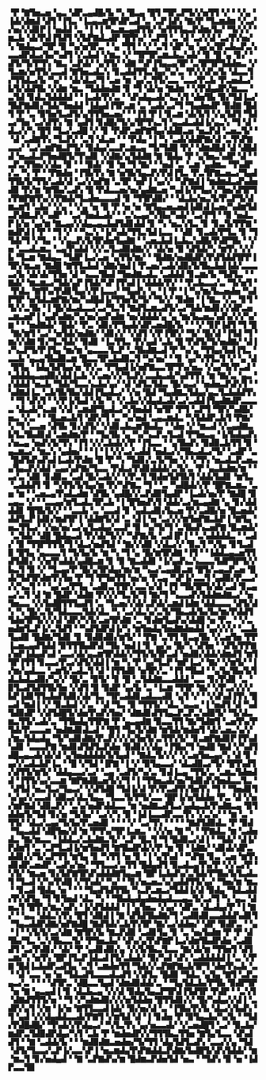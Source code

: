 ▝▛▝▇▜▅▃▅▝▄▃▝▟▛▃▄▟█▞▙▝▚▝█▃▄▝█▜▝▜▛▃▛▜▞▞▅▜▜▝▞▝▝▞▄▝▐▟▞▟▆▟▝▟▜▝▐▜▃▝▐▃▄▃▆▜▛▟▛▃▟▝▃▝▃▛▐▟▚▝▇▞▛▝▜▃▆▟▆▝▞▃▞▞▅▞▞▟▊▛▐▝▅▟▟▝▃▝▐▝▐▝▚▃▆▃▄▟▜▜▞▝▅▜▜▜▄▃▛▟▆▞▙▞▝▜▞▞▞▝▆▃▙▝▟▞▛▟▐▜▟▜▝▞▙▛▇▟▃▟▛▝█▜▚▞▝▃▛▜▝▃▝▟▝▃▞▞▟▝▃▞▛▞▅▞▚▝▇▟▄▃▞▜▛▝▉▝▚▞▅▜▛▃▝▝▄▝▜▜▝▝▞▝▃▜▝▟▛▝▅▝▄▞▄▜▛▃▙▃▛▃▚▃▃▟▛▟▃▞▙▞▚▟▜▝▞▃▙▟▝▞▆▃▝▞▝▜▛▜▛▃▆▃▙▃▚▟▞▝▊▝█▝▄▝▊▞▝▟▜▞▜▞▛▜▚▝▇▃▝▃▛▟▞▝▄▜▜▞▝▟▇▝▚▛▐▜▄▃▄▜▛▝▃▜▛▜▛▜▟▟▅▃▝▞▜▃▆▞▅▜▜▞▃▃▟▝▇▜▅▃▟▃▚▝▊▃▟▟▜▜▃▜▄▞▚▞▃▝▛▞▞▟▚▞▙▝▟▃▃▜▞▜▜▟▃▞▙▝▚▞▝▝▟▞▟▃▞▜▝▃▅▝▆▝▄▞▃▜▜▞▃▃▝▃▃▞▛▃▙▝▛▃▅▟▃▞▙▜▞▟▟▜▙▝▞▟▆▝▆▃▝▜▟▟▅▟▇▝▊▝▜▝▟▞▅▝▇▟▆▝▝▞▛▟▄▟▛▞▆▃▃▝▃▜▟▝▊▟▃▜▟▟▟▟▝▝▐▃▟▞▛▞▃▝▝▟▚▟▄▃▟▞▚▃▚▜▝▟▅▜▙▝▉▞▜▟▐▃▞▜▙▛▇▟▊▞▜▟▞▜▅▟▟▝▐▟▄▟▐▜▛▃▆▝▃▝▃▟▞▃▞▜▝▜▄▟▅▟▛▝▉▟▇▝█▟▜▝▛▝▃▝▉▜▅▜▃▟▜▞▄▜▜▜▅▃▅▞▝▝▐▜▝▛▐▝▊▃▆▝▟▞▙▜▝▞▄▜▟▜▝▜▟▃▞▜▅▝▃▞▟▜▚▝▇▝▄▟▜▝▊▟█▞▜▞▄▜▛▜▚▃▜▝▄▃▟▃▟▟▐▞▄▃▚▝▜▝▟▝▟▃▞▞▚▝█▜▝▜▃▞▃▟█▝▞▝▊▝▛▟▛▃▆▛▇▜▄▞▟▟▉▃▅▝▅▃▛▟▝▃▅▃▜▞▝▝▟▝▃▟▇▜▚▝▜▃▛▞▝▃▜▝▟▃▅▝▝▝▛▟▄▝▐▝▚▝▃▟▞▟▟▛▇▞▟▝▃▜▚▛▇▃▃▞▝▃▞▃▆▛▇▃▛▜▞▝▉▟▄▞▃▃▛▃▆▃▄▝▜▞▜▟█▝▛▞▝▟▆▟█▟▝▟▝▟█▟▟▝▅▃▟▃▛▜▅▟█▜▞▜▚▟▊▝▞▟▇▞▄▜▟▟▇▝▇▝█▟▄▝▛▝▄▜▅▃▚▟▛▝▟▝▝▃▛▃▜▜▅▞▞▟▄▝▉▝▝▝▉▟▞▝▉▝▆▝▜▝▇▞▝▝▅▟▝▃▝▃▆▝▄▟▆▃▝▜▚▟▛▞▃▝▚▝▛▝▝▛▇▟▅▝▐▜▙▜▚▝▇▝▅▜▙▜▄▃▛▞▛▟▐▜▃▝▛▃▜▛▇▃▅▃▞▜▄▟▜▜▙▜▞▜▜▞▃▟▞▟▝▃▞▞▅▛▇▝▃▜▛▝▅▛▐▝▄▞▞▝▚▛▇▟▐▝▆▟▆▟▃▟▚▟▅▟▉▝▛▞▆▝▇▜▙▞▃▟▚▝█▝▛▟▃▃▅▞▅▞▄▟▇▃▅▝▚▟▐▞▛▜▄▞▞▜▅▞▟▜▛▜▞▛▇▛▇▜▚▞▞▛▇▟▞▜▃▟▅▃▃▃▟▝▊▝▜▜▛▟▉▞▝▝▟▃▙▞▅▃▜▞▛▃▛▜▞▟▆▃▆▜▝▃▙▞▝▞▄▝▝▞▄▝▅▝▉▝▛▝▅▝▅▝▇▜▄▃▅▃▅▟▐▟▊▟▐▃▅▞▚▟▆▜▟▃▛▟▇▃▛▞▚▟▛▝▝▃▞▜▅▟▃▟▞▝▝▃▚▃▄▞▚▜▙▞▚▟▞▝▃▞▛▜▝▝▉▝▅▟▃▛▐▞▅▝▄▞▆▝▇▃▄▞▞▟▄▃▄▃▙▟▜▟▊▟▟▝▊▝▚▝▅▃▚▜▃▝▊▝▊▃▜▞▛▛▇▝▆▟▛▟▐▝▛▝▝▜▝▞▝▝▚▃▚▝▐▞▚▟▞▜▜▃▜▟▐▃▃▝▝▟▊▝▊▃▟▞▛▜▃▝▊▝▜▜▟▞▜▝▞▜▄▝▝▞▄▃▛▞▙▜▛▟▅▜▄▟▇▝▝▃▅▃▙▟▐▃▙▃▚▟█▞▛▟▛▜▙▝▝▞▅▝▃▃▟▃▆▃▝▃▄▜▚▟▟▝▞▞▃▜▃▟▉▟▇▞▞▝▟▞▅▝▉▝▟▜▟▞▚▝▆▜▚▝▞▞▙▝▜▃▆▝▇▟▄▃▝▜▟▛▐▃▞▃▅▝▄▜▜▞▆▞▝▝█▟▇▞▅▟█▟▛▞▛▟▜▟▟▜▛▛▐▜▛▞▆▃▅▝▇▟█▝▇▜▜▃▙▟▝▟▇▞▆▟▐▝▛▃▅▞▃▟▞▟▉▞▙▜▙▃▙▟▐▟▞▃▃▃▃▞▙▝▟▞▟▞▜▜▅▝▟▝▚▃▃▜▙▟▝▜▅▟▇▃▟▃▝▃▟▟▟▝▊▃▆▞▙▝▜▟▜▃▝▝▇▟▞▝▆▃▆▃▞▜▟▞▄▛▐▜▟▞▚▛▐▜▚▟▐▝▟▟▟▞▛▞▝▝▛▃▙▃▃▞▃▝▜▞▅▜▝▝▛▟▃▝▇▜▚▞▛▟▊▜▄▞▞▛▐▃▃▞▝▜▄▟▚▝▄▝▐▝▛▝▐▝▚▞▆▞▙▃▅▟▅▝▚▟▛▜▛▝▅▜▟▃▆▛▇▞▆▞▚▟█▟▐▞▜▜▅▜▞▜▞▝▜▞▞▝▉▟▆▝▐▝▇▃▝▞▃▝▊▜▝▜▞▞▃▜▙▝▐▝█▞▟▃▟▃▃▞▃▞▜▃▜▝▇▟▜▃▆▃▟▜▞▃▞▜▟▞▆▟▊▞▞▟▛▃▅▃▆▃▅▛▐▝▄▟▚▟▆▞▚▞▅▞▄▟▚▟▆▝▅▞▟▟▟▞▄▝▄▝▆▞▙▃▅▃▚▟▚▞▞▞▚▞▆▝▝▝▅▟▇▟▞▝█▟▞▝▛▃▝▟▊▞▛▜▄▟▞▟▛▃▅▟█▞▙▝▝▝▞▝▊▛▐▟▜▝▜▝█▝▇▞▆▜▝▃▞▝▅▜▟▞▅▟▇▞▝▟▊▞▞▝▞▟▜▝▞▛▐▜▛▞▝▜▞▝█▞▟▝▐▜▟▝▜▝▆▞▞▟▇▝▊▞▜▃▜▟▞▝▉▟▊▝▐▃▜▜▃▝▛▞▄▟▝▃▙▝█▝▛▟▜▞▜▞▅▟▇▞▝▟▐▞▚▃▛▜▞▛▐▜▄▝▆▞▆▝▄▃▃▃▜▃▛▝▃▜▙▟▇▃▟▝▛▝▚▞▄▝▜▜▄▞▙▟▐▜▃▝▃▃▙▝▄▃▄▜▙▟▉▃▆▝█▃▃▜▛▃▙▟▉▃▜▝▚▞▅▞▝▝▊▝▄▞▚▜▜▃▜▝▞▝▄▝▟▝█▜▄▝▐▟▄▜▟▜▄▞▅▝▛▞▃▝▛▜▄▟▐▞▅▛▇▃▃▜▛▜▚▞▅▃▝▞▄▞▜▞▛▃▟▝▚▟▟▟▄▃▄▟▉▞▟▟▐▃▙▝▞▃▅▞▞▞▜▃▛▞▃▃▙▃▟▞▚▟▜▜▚▝▆▝▇▞▃▝▄▃▝▞▟▟▟▝▅▃▙▝▜▟▞▜▃▃▚▃▙▞▄▞▝▟▝▟▜▃▜▟▃▝█▞▄▃▞▝▅▟▅▃▛▟▚▜▝▝▚▟▇▟▐▃▝▃▙▜▙▜▙▞▟▟▐▜▄▟▃▞▝▞▅▝█▟▝▜▄▟▇▃▜▟▄▞▄▃▜▃▙▟▟▜▚▝▝▜▝▟▚▜▝▝▞▛▐▞▙▟▝▞▙▝▚▝▞▃▙▞▞▟▄▟▃▟▞▃▞▃▟▟▐▜▄▟▇▟▛▃▃▃▃▝▟▃▟▞▚▃▆▝▞▟▝▃▆▟▛▜▄▟▃▞▚▜▅▟▟▝▅▜▛▝▛▜▝▃▛▜▝▜▛▞▚▟█▞▅▃▝▞▃▝▝▝█▃▅▃▙▜▝▟▛▞▜▝▃▝▚▞▅▟▝▃▄▃▆▟▃▝▚▜▟▟▛▃▙▜▝▛▇▞▚▝▜▝▃▃▅▝▟▜▙▝▊▞▟▜▞▝▞▟▊▃▙▃▆▜▙▟▃▝▝▟▅▝▞▝▆▃▟▝▞▃▄▟▇▃▙▜▃▜▙▟▊▟▝▃▆▟▆▞▛▝▝▜▄▜▙▝▄▝▚▞▚▃▛▃▜▃▟▝▛▜▅▃▄▝▐▞▙▟▄▟▚▞▅▃▄▝▅▟▚▜▞▜▚▝▐▜▝▞▞▃▙▟▞▞▛▝▐▜▃▃▝▝▄▜▙▟▚▝▉▟▉▃▙▜▜▝▉▝▄▃▆▃▞▝▆▃▚▝▄▟▅▞▝▝▐▝▐▝▞▞▃▞▃▟▟▝▅▟▃▞▞▜▙▃▟▃▞▜▞▝▃▟▛▝▃▝█▟▜▟▚▟▚▟▐▃▟▞▛▟▆▝█▝▛▝▚▝▜▟▊▞▃▜▞▜▅▝▞▝▞▜▚▝▅▃▟▃▛▃▅▃▄▜▄▃▛▞▟▟▝▃▄▞▄▛▇▞▜▃▃▝▛▟▃▞▛▟▊▟▟▟▞▃▜▞▃▝▛▝▄▃▙▟▆▞▆▝▝▃▞▃▝▟▉▝▊▟▉▃▝▃▟▝█▞▃▟▞▞▝▞▛▃▜▝▉▟▅▜▟▜▙▜▝▟▟▞▙▟▊▝▆▜▃▝▃▟▟▟▜▝▊▝▚▜▜▞▙▜▄▞▆▝▛▞▚▛▇▃▝▜▝▝▃▝▚▟█▟▞▞▛▝█▛▇▃▆▃▝▃▅▝▆▝▝▃▅▃▄▜▚▟▃▟▆▝▟▜▙▝▄▟█▞▞▃▛▟▉▜▄▟▛▝▐▃▟▞▅▞▛▝▇▟█▝▉▃▄▃▝▞▝▝▃▃▄▞▆▜▃▟▃▜▛▃▙▝▐▝█▜▅▟▚▜▝▟▟▞▃▞▆▃▄▟▇▝▄▝▊▞▟▟▟▟▊▝█▜▙▜▞▞▝▝▃▃▙▝▃▝▃▃▟▝▊▝▄▟▃▟▊▞▙▃▅▝▛▞▃▟█▞▅▝█▃▅▟▞▟▟▜▃▛▐▟▊▞▆▟▜▛▐▝▟▟▇▜▞▟▝▃▝▟▐▝▅▝▃▞▞▞▆▜▅▛▇▃▙▛▐▝▇▜▄▝▅▃▜▜▃▞▝▞▅▞▅▞▃▞▄▜▃▟▄▞▃▃▛▝▉▝▚▞▜▞▜▝▃▜▙▟▚▃▅▛▇▝█▃▆▟▞▝▃▜▟▞▝▟█▝█▟▄▃▟▝▛▞▟▞▜▞▞▝▚▛▇▞▙▝▃▟▐▛▐▝▝▃▚▟▟▟▟▃▝▝▃▟▞▝▉▝▜▜▛▜▜▜▞▜▝▟▃▞▅▟▜▟▝▝▇▞▞▟▉▝▞▟▃▞▞▝▉▃▜▝▚▜▄▝▊▜▃▟▉▝█▜▄▝▄▃▃▃▜▝▜▞▙▞▙▝▆▝▚▝▜▝▄▝█▞▆▜▛▟▇▝▐▜▝▝▐▟▟▃▄▃▅▜▜▟▜▟▊▞▝▞▅▜▚▟▟▞▄▟█▃▆▝▊▝▉▝▇▃▟▟▊▝▐▞▄▟▚▃▚▃▃▃▜▟▛▜▛▜▞▞▙▃▜▝▉▝▞▝▜▃▄▞▛▝█▞▄▜▛▟▄▞▆▞▆▝▚▃▞▃▄▟▊▃▆▝█▜▞▃▄▃▛▃▅▝█▟▞▜▟▜▛▟▆▜▚▜▅▝▛▝▜▝▛▜▅▜▜▝▅▞▅▝▛▃▄▝▚▛▐▞▃▃▜▝▄▟▉▞▛▃▃▞▞▞▚▃▜▝▝▝▄▞▃▞▛▜▄▝▃▟▊▃▜▜▛▞▃▃▚▞▟▝▐▜▝▜▙▜▛▜▞▟▞▃▟▝▊▃▄▃▞▃▜▝▟▝▇▝█▟▛▝▟▟▇▝▛▞▞▞▜▃▜▞▜▝▇▞▜▝▚▃▃▟▚▜▟▟▆▟▇▃▞▝▅▜▅▃▃▝▞▞▙▟█▜▜▜▄▟▜▝▃▝▜▃▅▞▞▟▞▃▛▟▞▃▆▟▐▟▆▝▟▟▃▃▃▝▟▜▞▟▚▝▚▝█▞▃▜▞▜▟▃▃▃▜▟▞▟▃▝▚▝▃▞▟▃▚▞▃▜▞▜▙▃▟▞▙▞▙▞▆▞▛▟▟▜▜▟▅▜▛▜▞▞▞▟▝▟▛▞▚▜▞▃▅▜▛▟▇▝▃▝▊▟▆▜▄▟▚▞▟▟█▝▅▝▛▃▝▝▞▃▅▟▆▜▃▛▐▞▃▜▟▜▝▝▚▟▜▟▛▟▐▞▚▝▆▜▅▟▄▜▅▟▇▟▅▟▟▝▄▞▞▞▞▝▃▃▙▜▄▟▉▝█▟▇▞▜▟▊▝▊▝▉▟▉▟▉▞▆▜▞▝▝▛▇▝▃▜▜▝▊▃▄▜▙▝▞▃▅▜▅▝▛▛▐▃▅▃▄▟▜▟▟▝▉▜▜▜▙▟▛▟▝▜▙▝▅▟▐▝▊▝▄▞▄▝█▞▚▝▟▜▅▝▝▟▜▞▛▛▇▞▅▛▐▟▄▟▚▟▝▃▃▞▟▞▄▃▆▜▛▟▟▞▞▜▜▞▙▜▛▃▟▝▅▟▉▞▟▟▞▟▆▟▜▝▆▜▜▛▐▜▜▝▊▃▃▞▛▃▞▟▜▞▟▟▐▝▆▝▚▝▛▝▄▞▜▃▛▝▆▛▐▃▞▝▇▞▝▞▆▜▞▝▐▞▆▞▄▟▃▃▝▃▆▜▞▃▟▃▜▝▟▝▐▜▜▟▉▝▅▜▛▞▃▝▐▜▝▜▙▟▝▝▄▜▄▜▙▞▙▜▟▃▙▟▃▟▉▞▚▞▞▝█▞▃▝▉▜▞▝▊▝█▝▃▜▟▟▇▃▃▟▟▟▝▃▃▝▊▞▛▟▊▝▃▝▉▜▃▟▜▟▜▜▙▜▅▝▞▟▜▝▉▝▉▟▛▝▄▞▙▝▃▝▐▃▆▝▜▜▛▝▇▞▝▞▛▃▞▞▞▞▙▛▐▟▊▜▜▃▙▟▜▟▊▞▟▞▜▃▝▜▛▃▟▟▊▃▟▃▃▟▊▝▄▜▝▞▝▝▞▟▚▟▐▜▚▝█▃▟▝▆▟▐▝▞▝▉▃▙▟▝▞▃▝▝▟▝▜▃▝▉▝▜▜▜▞▝▟▃▝▄▃▄▝▐▝▅▟▜▝▟▝▚▟▜▟▉▟▛▝▞▟▜▟█▜▞▟▅▜▚▟▚▜▅▞▝▟▇▟▊▟▜▜▄▃▛▃▛▃▚▟▉▜▞▝▜▞▟▃▆▃▜▜▞▃▟▞▃▝▜▜▙▟▄▜▜▛▇▝▛▝▄▃▄▟▇▝▉▃▃▜▜▝▇▞▜▟▇▜▝▃▅▜▚▞▛▜▟▞▛▃▃▃▅▝▅▟▇▟▊▟▃▟▝▝█▜▝▜▄▜▞▟▇▝▆▜▟▞▆▟▅▜▝▟▞▃▅▃▚▞▞▞▆▃▜▟▄▟▄▝▜▞▚▟▊▟▇▞▛▃▛▞▞▞▄▜▅▜▞▃▜▜▚▜▞▝▊▃▆▛▇▟▊▛▐▜▚▟▚▟▊▝▃▃▃▛▇▝▆▟▊▟▜▟▜▃▛▟▅▝▉▟▊▞▞▟▄▝▐▜▙▞▜▝▅▟█▝▇▟▝▞▚▟▜▟█▃▄▃▟▞▟▞▟▝▄▜▅▟▟▟▟▞▙▜▄▟▝▝▇▟▃▜▞▞▞▝▞▃▅▜▅▃▄▞▚▝▟▝▊▝▄▞▞▃▟▃▙▛▐▃▝▝█▝▞▜▟▝▐▛▇▝▐▝▞▝▉▜▄▃▃▞▝▟▃▟▉▃▞▜▞▝█▜▚▟▜▞▟▜▜▞▆▜▞▝▟▟▄▃▃▞▃▞▝▃▄▝▃▟▜▞▚▞▃▝▊▟▐▃▄▝▜▜▞▃▝▃▆▃▜▟▅▟▟▝▐▜▜▞▄▞▃▃▆▝▇▛▇▟█▃▅▜▞▞▜▝▐▝▜▜▅▃▟▞▅▞▜▟▊▟▚▜▅▟▃▃▜▃▝▝▟▜▟▝▅▃▜▃▞▜▄▃▞▝▞▟▜▟█▝▜▟▐▞▟▝▛▞▛▃▟▜▚▜▅▜▚▝▜▝▝▜▅▟▊▜▚▞▄▞▞▃▃▟▝▟▉▃▞▟▃▜▄▃▝▜▃▃▜▞▛▜▞▃▃▝█▛▐▞▅▜▟▟▅▝▛▃▝▟▝▞▅▞▆▛▇▟▝▟▉▃▛▞▝▃▚▞▅▟▛▟▟▃▃▝▆▝▅▟▇▃▟▜▃▞▄▟▄▃▙▜▚▟▇▃▄▝▉▜▟▟▅▜▞▜▟▝▊▞▅▝▜▞▙▞▝▃▞▞▚▝▉▝▐▟▐▃▃▟▛▃▃▜▚▝▞▃▚▞▝▝▆▝▃▝▜▜▞▝▟▃▞▃▄▞▜▞▙▞▛▃▅▟▊▝▝▝▝▞▝▃▞▜▚▝▝▝▝▝▇▟▜▟▉▟▃▝▛▝▉▟▝▜▄▃▟▟▝▟█▜▅▞▟▝▆▝▛▜▚▞▜▛▐▃▆▃▝▝▞▞▅▝▇▝▚▝▝▛▇▟▃▝▆▝▃▟▅▟▃▝▇▞▆▃▃▝▐▟▟▃▞▃▙▟▇▃▜▞▝▃▛▝█▃▜▝▜▝█▟▉▃▞▟▐▝▝▜▟▞▝▟▐▞▛▟▆▜▝▃▝▃▛▜▃▟▐▞▆▜▅▟▜▝▇▜▙▟▛▟▞▞▛▝▆▝▉▝▐▟▇▞▝▟▊▟▞▟▛▃▟▟▊▞▞▜▞▃▛▜▜▝▆▜▄▝▊▝▚▜▜▝▅▝▊▝▐▝▄▜▚▟▝▝▚▛▇▝▊▃▝▃▅▝▆▜▚▟▊▟▛▃▅▟▛▝▃▟▚▞▅▞▝▜▜▃▃▞▃▜▜▝█▟▄▟▜▝▉▃▟▃▄▜▚▞▛▝▞▞▃▞▛▝▚▜▞▝▆▃▅▝▊▞▙▛▇▜▛▟▚▟▟▟▇▜▄▃▆▝█▛▐▃▙▟▚▞▃▜▟▞▛▜▙▞▙▜▃▟▃▜▝▜▃▟▝▞▚▞▛▟█▝▞▜▚▟▞▝▚▞▝▝▊▞▅▃▅▃▚▞▄▟▟▜▜▞▄▞▝▜▅▞▆▝▆▃▝▝▊▃▟▝█▟▄▝▅▝▝▝▝▜▄▟▜▟▜▜▙▝▚▃▛▃▆▃▞▜▟▟▐▞▟▝▉▟▄▝▜▟▃▟▟▞▛▞▟▜▄▝▜▝▊▜▅▟▝▟▃▝▚▝▝▜▙▟▄▟▄▟▅▟▄▟▃▃▄▃▜▞▃▞▜▝▚▝▄▃▝▟▅▃▜▝█▜▚▞▆▃▚▟▚▝▐▞▟▜▟▟▟▝▐▝▄▜▅▃▝▞▄▞▝▟▛▃▝▟▃▟▄▞▛▝▐▝▇▞▝▝▄▃▝▟▟▃▚▜▚▝█▜▝▟▉▟▐▝▇▝▟▜▟▜▙▟▇▞▜▝▃▟▉▟▊▃▃▟▟▟▚▟▊▜▝▜▄▃▟▟▛▟▇▞▅▛▇▟█▝▇▟▜▟▞▃▙▜▚▜▛▝▇▞▃▞▟▟▅▞▝▟▛▝▉▟▛▃▝▝▄▝▐▝▝▞▙▜▞▃▞▟▇▝▇▜▛▞▙▝▇▃▛▟▉▝▃▟▊▜▄▝▊▝▃▝▅▞▙▟▆▝▛▝▛▝▟▜▙▞▜▃▝▃▚▜▙▃▃▜▞▝▛▜▅▃▙▞▝▟▚▞▄▜▚▛▇▛▐▃▞▟▆▜▙▟▛▟▅▝▃▟▉▟▜▝▃▞▛▟▊▞▝▟▞▝▛▝▄▟▊▟▉▞▄▝▞▞▙▜▙▃▜▃▃▝▇▞▟▞▆▝▜▜▅▜▝▟▜▃▆▞▚▝▅▜▚▝█▛▐▜▃▛▐▟▃▟▐▜▞▃▙▟▞▝▉▞▚▟▝▟▚▝▃▟▟▟▟▟▐▝▃▝▞▛▇▝█▟▐▃▙▟▛▃▟▜▄▝▃▜▝▃▆▟▅▜▜▝▜▟▞▞▃▛▇▛▇▃▙▜▛▜▝▟▅▜▚▃▙▝▃▝▝▟▝▃▃▝▅▝▅▝▜▟▃▟▜▃▃▃▟▃▟▜▝▞▟▜▃▝█▟▉▝▜▟▃▝▄▜▄▝▇▜▝▃▛▃▄▃▞▃▝▝▝▝▟▜▛▃▝▟█▃▃▜▄▟▝▟▆▟▉▟▟▞▃▝▝▜▄▜▟▃▙▞▛▜▙▝▉▟▛▜▛▝▅▝▇▝▄▃▄▟▐▝▊▝▟▃▙▃▄▝▞▞▟▝▉▟▄▜▄▃▛▜▛▟▐▜▟▜▛▝▛▟▛▝▝▃▚▜▝▟▇▟▜▜▜▞▅▝▝▜▝▞▚▟▆▟▉▞▞▞▅▜▟▟▅▝█▜▜▟▊▞▞▝█▞▚▟▄▞▞▟▐▝▃▟▛▞▄▜▝▞▆▝▐▞▅▝▇▜▜▃▃▟▐▟▞▝▉▞▅▞▟▝▃▝▐▜▙▞▛▞▙▝▟▃▞▞▙▟▚▝▜▝▄▟▝▞▞▟▄▟▟▃▃▟▞▛▇▜▝▞▆▜▟▝▟▝▐▝▊▟▅▝▛▝▉▜▄▃▙▞▚▞▙▝▝▜▟▞▛▟█▟█▞▝▜▚▟▞▞▛▟▄▃▞▝▚▜▃▜▚▝▄▞▅▃▃▟▞▝▞▃▅▟█▜▝▃▞▝▉▃▙▞▆▟▛▃▜▟▉▟▛▟▄▞▚▜▝▃▙▝▛▝▆▟▅▟▛▞▞▜▜▜▙▃▜▜▅▝▇▜▄▜▃▃▝▟▚▟▟▜▝▝▇▝▃▟▟▞▙▝▝▝▆▟▉▟▇▃▅▟▅▞▜▞▜▜▝▟▄▜▟▜▃▟▚▝▃▃▞▞▄▝▜▟▝▟▜▞▜▃▃▞▃▛▐▞▃▃▚▛▐▝▅▃▆▟▄▜▚▛▇▟▟▃▛▟▇▞▙▟█▜▞▟▚▜▟▟▞▝▆▝▆▃▜▝▊▞▅▟▄▟▝▝▇▝▃▛▇▟▚▞▆▝█▟▆▃▛▟▅▜▟▝▅▃▝▝▜▟▚▝▉▝▅▝▐▟▛▃▃▜▉

